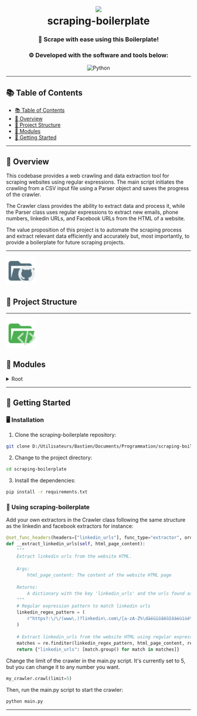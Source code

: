 <div align="center">
<h1 align="center">
<img src="https://prompthero.com/rails/active_storage/representations/proxy/eyJfcmFpbHMiOnsibWVzc2FnZSI6IkJBaEpJaWxoTlRsbVlURm1PQzAwTURObUxUUTJOMlV0T1RneU9TMHhPRFl5T1RRNU1HWTNPR1VHT2daRlZBPT0iLCJleHAiOm51bGwsInB1ciI6ImJsb2JfaWQifX0=--6de2b5c6b269ea95bc713621a198d6c02ea62da4/eyJfcmFpbHMiOnsibWVzc2FnZSI6IkJBaDdDRG9MWm05eWJXRjBPZ2wzWldKd09oUnlaWE5wZW1WZmRHOWZiR2x0YVhSYkIya0NBQWd3T2dwellYWmxjbnNKT2hOemRXSnpZVzF3YkdWZmJXOWtaVWtpQjI5dUJqb0dSVlE2Q25OMGNtbHdWRG9PYVc1MFpYSnNZV05sVkRvTWNYVmhiR2wwZVdsZiIsImV4cCI6bnVsbCwicHVyIjoidmFyaWF0aW9uIn19--9e9280d525ba1fc2f95c971c0fbcb4a2ca8b55dd/prompthero-prompt-59db295c17f.png" width="400" />
<br>
scraping-boilerplate
</h1>
<h3 align="center">📍 Scrape with ease using this Boilerplate!</h3>
<h3 align="center">⚙️ Developed with the software and tools below:</h3>

<p align="center">
<img src="https://img.shields.io/badge/Python-3776AB.svg?style=for-the-badge&logo=Python&logoColor=white" alt="Python" />
</p>
</div>

---

## 📚 Table of Contents

- [📚 Table of Contents](#-table-of-contents)
- [📍 Overview](#-overview)
- [📂 Project Structure](#project-structure)
- [🧩 Modules](#modules)
- [🚀 Getting Started](#-getting-started)

---

## 📍 Overview

This codebase provides a web crawling and data extraction tool for scraping websites using regular expressions. The main script initiates the crawling from a CSV input file using a Parser object and saves the progress of the crawler.

The Crawler class provides the ability to extract data and process it, while the Parser class uses regular expressions to extract new emails, phone numbers, linkedin URLs, and Facebook URLs from the HTML of a website.

The value proposition of this project is to automate the scraping process and extract relevant data efficiently and accurately but, most importantly, to provide a boilerplate for future scraping projects.

---

<img src="https://raw.githubusercontent.com/PKief/vscode-material-icon-theme/ec559a9f6bfd399b82bb44393651661b08aaf7ba/icons/folder-github-open.svg" width="80" />

## 📂 Project Structure

---

<img src="https://raw.githubusercontent.com/PKief/vscode-material-icon-theme/ec559a9f6bfd399b82bb44393651661b08aaf7ba/icons/folder-src-open.svg" width="80" />

## 🧩 Modules

<details closed><summary>Root</summary>

| File         | Summary                                                                                                                                                                                                                                                                                                                                                                                                                                                 | Module             |
| :----------- | :------------------------------------------------------------------------------------------------------------------------------------------------------------------------------------------------------------------------------------------------------------------------------------------------------------------------------------------------------------------------------------------------------------------------------------------------------ | :----------------- |
| main.py      | The code initiates a web crawler from the provided CSV input file using a Parser object to parse web data, limits the crawling to only 5 web pages (but could be more depanding on the chosen value), and saves the progress of the crawler. In case of any exception, it prints an error message.                                                                                                                                                      | main.py            |
| Crawler.py   | The provided code snippet consists of a Crawler class that has the ability to crawl websites and extract data from them. The class takes in parameters such as the parser to use, input file, output folder, and rate limit. It contains methods to compute header indexes, process extracted data, log progression, and save the crawling progression. One can use the crawl method to scrape websites and write the extracted data to an output file. | utils\Crawler.py   |
| Parser.py    | The provided code snippet contains a Parser class that uses regular expressions to extract new emails, phone numbers, linkedin URLs, and Facebook URLs from the HTML of a website. These extraction methods are decorated with the @set_func_headers decorator to specify headers and order. The Parser class also has methods to get headers and extract content from HTML using all extractor methods in order.                                       | utils\Parser.py    |
| utilities.py | The provided code snippet contains two utility functions. The first function is a decorator that assigns attributes such as headers, func_type, and order to a function. The second function normalizes a phone number based on predefined rules, such as removing spaces and adding country codes.                                                                                                                                                     | utils\utilities.py |

</details>

---

## 🚀 Getting Started

### 🖥 Installation

1. Clone the scraping-boilerplate repository:

```sh
git clone D:/Utilisateurs/Bastien/Documents/Programmation/scraping-boilerplate
```

2. Change to the project directory:

```sh
cd scraping-boilerplate
```

3. Install the dependencies:

```sh
pip install -r requirements.txt
```

### 🤖 Using scraping-boilerplate

Add your own extractors in the Crawler class following the same structure as the linkedin and facebook extractors for instance:

```python
@set_func_headers(headers=["linkedin_urls"], func_type="extractor", order=3)
def __extract_linkedin_urls(self, html_page_content):
    """
    Extract linkedin urls from the website HTML.

    Args:
        html_page_content: The content of the website HTML page

    Returns:
        A dictionary with the key 'linkedin_urls' and the urls found as value
    """
    # Regular expression pattern to match linkedin urls
    linkedin_regex_pattern = (
        r"https?:\/\/(www\.)?linkedin\.com\/[a-zA-Z%\däëüïöâêûîôàèùìòé\-_,\/]{4,}"
    )

    # Extract linkedin_urls from the website HTML using regular expressions
    matches = re.finditer(linkedin_regex_pattern, html_page_content, re.IGNORECASE)
    return {"linkedin_urls": [match.group() for match in matches]}
```

Change the limit of the crawler in the main.py script. It's currently set to 5, but you can change it to any number you want.

```python
my_crawler.crawl(limit=5)
```

Then, run the main.py script to start the crawler:

```sh
python main.py
```

---

